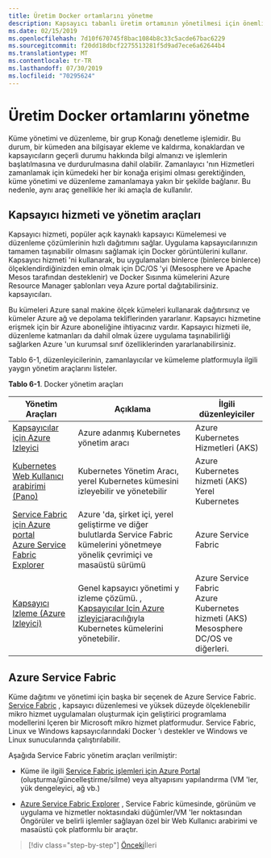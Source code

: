 ```yaml
---
title: Üretim Docker ortamlarını yönetme
description: Kapsayıcı tabanlı üretim ortamının yönetilmesi için önemli noktaları öğrenin.
ms.date: 02/15/2019
ms.openlocfilehash: 7d10f670745f8bac1084b8c33c5acde67bac6229
ms.sourcegitcommit: f20dd18dbcf2275513281f5d9ad7ece6a62644b4
ms.translationtype: MT
ms.contentlocale: tr-TR
ms.lasthandoff: 07/30/2019
ms.locfileid: "70295624"
---
```

# <a name="manage-production-docker-environments"></a>Üretim Docker ortamlarını yönetme

Küme yönetimi ve düzenleme, bir grup Konağı denetleme işlemidir. Bu durum, bir kümeden ana bilgisayar ekleme ve kaldırma, konaklardan ve kapsayıcıların geçerli durumu hakkında bilgi almanızı ve işlemlerin başlatılmasına ve durdurulmasına dahil olabilir. Zamanlayıcı 'nın Hizmetleri zamanlamak için kümedeki her bir konağa erişimi olması gerektiğinden, küme yönetimi ve düzenleme zamanlamaya yakın bir şekilde bağlanır. Bu nedenle, aynı araç genellikle her iki amaçla de kullanılır.

## <a name="container-service-and-management-tools"></a>Kapsayıcı hizmeti ve yönetim araçları

Kapsayıcı hizmeti, popüler açık kaynaklı kapsayıcı Kümelemesi ve düzenleme çözümlerinin hızlı dağıtımını sağlar. Uygulama kapsayıcılarınızın tamamen taşınabilir olmasını sağlamak için Docker görüntülerini kullanır. Kapsayıcı hizmeti 'ni kullanarak, bu uygulamaları binlerce (binlerce binlerce) ölçeklendirdiğinizden emin olmak için DC/OS 'yi (Mesosphere ve Apache Mesos tarafından desteklenir) ve Docker Sısınma kümelerini Azure Resource Manager şablonları veya Azure portal dağıtabilirsiniz. kapsayıcıları.

Bu kümeleri Azure sanal makine ölçek kümeleri kullanarak dağıtırsınız ve kümeler Azure ağ ve depolama tekliflerinden yararlanır. Kapsayıcı hizmetine erişmek için bir Azure aboneliğine ihtiyacınız vardır. Kapsayıcı hizmeti ile, düzenleme katmanları da dahil olmak üzere uygulama taşınabilirliği sağlarken Azure 'un kurumsal sınıf özelliklerinden yararlanabilirsiniz.

Tablo 6-1, düzenleyicilerinin, zamanlayıcılar ve kümeleme platformuyla ilgili yaygın yönetim araçlarını listeler.

**Tablo 6-1**. Docker yönetim araçları

| Yönetim Araçları | Açıklama | İlgili düzenleyiciler |
|------------------|-------------|-----------------------|
| [Kapsayıcılar için Azure Izleyici](https://docs.microsoft.com/azure/monitoring/monitoring-container-insights-overview) | Azure adanmış Kubernetes yönetim aracı | Azure Kubernetes Hizmetleri (AKS) |
| [Kubernetes Web Kullanıcı arabirimi (Pano)](https://kubernetes.io/docs/tasks/access-application-cluster/web-ui-dashboard/) | Kubernetes Yönetim Aracı, yerel Kubernetes kümesini izleyebilir ve yönetebilir | Azure Kubernetes hizmeti (AKS)<br/>Yerel Kubernetes |
| [Service Fabric için Azure portal](https://docs.microsoft.com/azure/service-fabric/service-fabric-cluster-creation-via-portal)<br/>[Azure Service Fabric Explorer](https://docs.microsoft.com/azure/service-fabric/service-fabric-visualizing-your-cluster) | Azure 'da, şirket içi, yerel geliştirme ve diğer bulutlarda Service Fabric kümelerini yönetmeye yönelik çevrimiçi ve masaüstü sürümü | Azure Service Fabric |
| [Kapsayıcı Izleme (Azure Izleyici)](https://docs.microsoft.com/azure/azure-monitor/insights/containers) | Genel kapsayıcı yönetimi y izleme çözümü. , [Kapsayıcılar Için Azure izleyici](https://docs.microsoft.com/azure/monitoring/monitoring-container-insights-overview)aracılığıyla Kubernetes kümelerini yönetebilir. | Azure Service Fabric<br/>Azure Kubernetes hizmeti (AKS)<br/>Mesosphere DC/OS ve diğerleri. |

## <a name="azure-service-fabric"></a>Azure Service Fabric

Küme dağıtımı ve yönetimi için başka bir seçenek de Azure Service Fabric. [Service Fabric](https://azure.microsoft.com/services/service-fabric/) , kapsayıcı düzenlemesi ve yüksek düzeyde ölçeklenebilir mikro hizmet uygulamaları oluşturmak için geliştirici programlama modellerini Içeren bir Microsoft mikro hizmet platformudur. Service Fabric, Linux ve Windows kapsayıcılarındaki Docker 'ı destekler ve Windows ve Linux sunucularında çalıştırılabilir.

Aşağıda Service Fabric yönetim araçları verilmiştir:

- Küme ile ilgili [Service Fabric işlemleri için Azure Portal](https://docs.microsoft.com/azure/service-fabric/service-fabric-cluster-creation-via-portal) (oluşturma/güncelleştirme/silme) veya altyapısını yapılandırma (VM 'ler, yük dengeleyici, ağ vb.)

- [Azure Service Fabric Explorer](https://docs.microsoft.com/azure/service-fabric/service-fabric-visualizing-your-cluster) , Service Fabric kümesinde, görünüm ve uygulama ve hizmetler noktasındaki düğümler/VM 'ler noktasından Öngörüler ve belirli işlemler sağlayan özel bir Web Kullanıcı arabirimi ve masaüstü çok platformlu bir araçtır.

>[!div class="step-by-step"]
>[Önceki](run-microservices-based-applications-in-production.md)İleri
>[](monitor-containerized-application-services.md)
